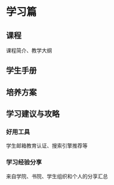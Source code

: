 # 学习篇

## 课程

课程简介、教学大纲

## 学生手册

## 培养方案

## 学习建议与攻略

### 好用工具

学生邮箱教育认证、搜索引擎推荐等

### 学习经验分享

来自学院、书院、学生组织和个人的分享汇总

